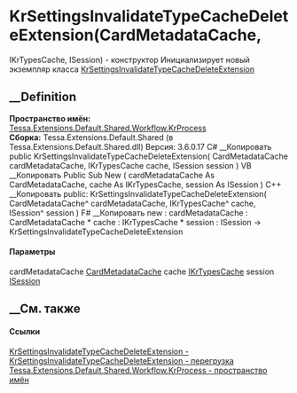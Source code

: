 # KrSettingsInvalidateTypeCacheDeleteExtension(CardMetadataCache,
IKrTypesCache, ISession) - конструктор
Инициализирует новый экземпляр класса
[KrSettingsInvalidateTypeCacheDeleteExtension](T_Tessa_Extensions_Default_Shared_Workflow_KrProcess_KrSettingsInvalidateTypeCacheDeleteExtension.htm)
##  __Definition
 **Пространство имён:**
[Tessa.Extensions.Default.Shared.Workflow.KrProcess](N_Tessa_Extensions_Default_Shared_Workflow_KrProcess.htm)  
 **Сборка:** Tessa.Extensions.Default.Shared (в
Tessa.Extensions.Default.Shared.dll) Версия: 3.6.0.17
C# __Копировать
     public KrSettingsInvalidateTypeCacheDeleteExtension(
    	CardMetadataCache cardMetadataCache,
    	IKrTypesCache cache,
    	ISession session
    )
VB __Копировать
     Public Sub New ( 
    	cardMetadataCache As CardMetadataCache,
    	cache As IKrTypesCache,
    	session As ISession
    )
C++ __Копировать
     public:
    KrSettingsInvalidateTypeCacheDeleteExtension(
    	CardMetadataCache^ cardMetadataCache, 
    	IKrTypesCache^ cache, 
    	ISession^ session
    )
F# __Копировать
     new : 
            cardMetadataCache : CardMetadataCache * 
            cache : IKrTypesCache * 
            session : ISession -> KrSettingsInvalidateTypeCacheDeleteExtension
#### Параметры
cardMetadataCache
[CardMetadataCache](T_Tessa_Cards_Metadata_CardMetadataCache.htm)
cache
[IKrTypesCache](T_Tessa_Extensions_Default_Shared_Workflow_KrProcess_IKrTypesCache.htm)
session [ISession](T_Tessa_Platform_Runtime_ISession.htm)
## __См. также
#### Ссылки
[KrSettingsInvalidateTypeCacheDeleteExtension -
](T_Tessa_Extensions_Default_Shared_Workflow_KrProcess_KrSettingsInvalidateTypeCacheDeleteExtension.htm)
[KrSettingsInvalidateTypeCacheDeleteExtension -
перегрузка](Overload_Tessa_Extensions_Default_Shared_Workflow_KrProcess_KrSettingsInvalidateTypeCacheDeleteExtension__ctor.htm)
[Tessa.Extensions.Default.Shared.Workflow.KrProcess - пространство
имён](N_Tessa_Extensions_Default_Shared_Workflow_KrProcess.htm)
